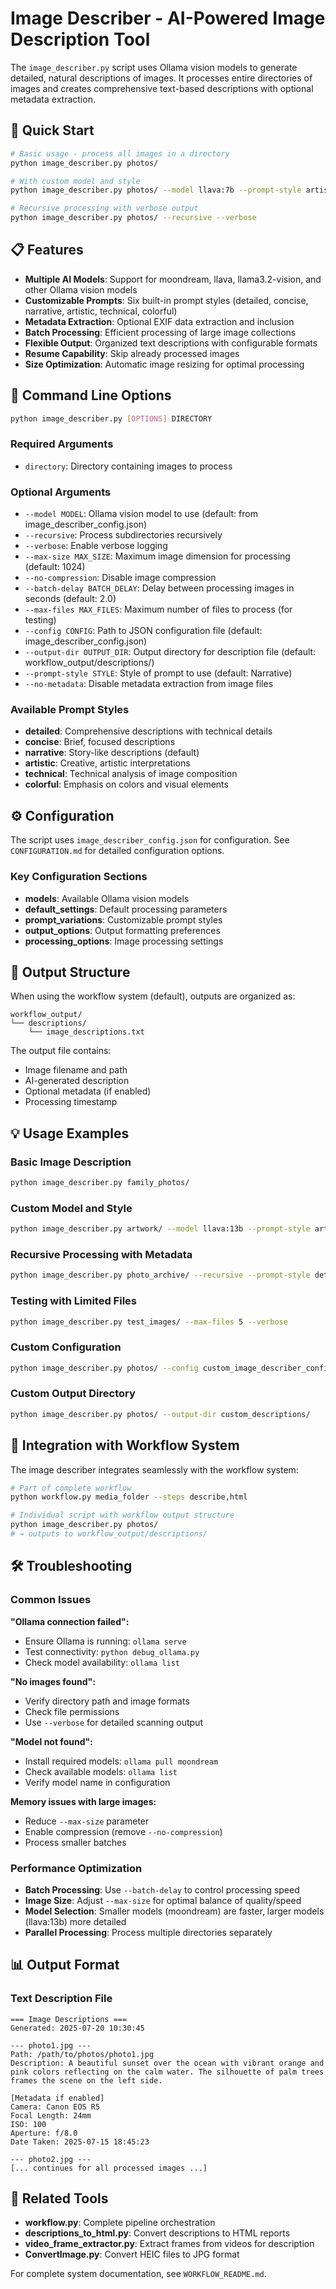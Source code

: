 # Image Describer - AI-Powered Image Description Tool

The `image_describer.py` script uses Ollama vision models to generate detailed, natural descriptions of images. It processes entire directories of images and creates comprehensive text-based descriptions with optional metadata extraction.

## 🚀 Quick Start

```bash
# Basic usage - process all images in a directory
python image_describer.py photos/

# With custom model and style
python image_describer.py photos/ --model llava:7b --prompt-style artistic

# Recursive processing with verbose output
python image_describer.py photos/ --recursive --verbose
```

## 📋 Features

- **Multiple AI Models**: Support for moondream, llava, llama3.2-vision, and other Ollama vision models
- **Customizable Prompts**: Six built-in prompt styles (detailed, concise, narrative, artistic, technical, colorful)
- **Metadata Extraction**: Optional EXIF data extraction and inclusion
- **Batch Processing**: Efficient processing of large image collections
- **Flexible Output**: Organized text descriptions with configurable formats
- **Resume Capability**: Skip already processed images
- **Size Optimization**: Automatic image resizing for optimal processing

## 🎯 Command Line Options

```bash
python image_describer.py [OPTIONS] DIRECTORY
```

### Required Arguments
- `directory`: Directory containing images to process

### Optional Arguments
- `--model MODEL`: Ollama vision model to use (default: from image_describer_config.json)
- `--recursive`: Process subdirectories recursively
- `--verbose`: Enable verbose logging
- `--max-size MAX_SIZE`: Maximum image dimension for processing (default: 1024)
- `--no-compression`: Disable image compression
- `--batch-delay BATCH_DELAY`: Delay between processing images in seconds (default: 2.0)
- `--max-files MAX_FILES`: Maximum number of files to process (for testing)
- `--config CONFIG`: Path to JSON configuration file (default: image_describer_config.json)
- `--output-dir OUTPUT_DIR`: Output directory for description file (default: workflow_output/descriptions/)
- `--prompt-style STYLE`: Style of prompt to use (default: Narrative)
- `--no-metadata`: Disable metadata extraction from image files

### Available Prompt Styles
- **detailed**: Comprehensive descriptions with technical details
- **concise**: Brief, focused descriptions
- **narrative**: Story-like descriptions (default)
- **artistic**: Creative, artistic interpretations
- **technical**: Technical analysis of image composition
- **colorful**: Emphasis on colors and visual elements

## ⚙️ Configuration

The script uses `image_describer_config.json` for configuration. See `CONFIGURATION.md` for detailed configuration options.

### Key Configuration Sections
- **models**: Available Ollama vision models
- **default_settings**: Default processing parameters
- **prompt_variations**: Customizable prompt styles
- **output_options**: Output formatting preferences
- **processing_options**: Image processing settings

## 📁 Output Structure

When using the workflow system (default), outputs are organized as:

```
workflow_output/
└── descriptions/
    └── image_descriptions.txt
```

The output file contains:
- Image filename and path
- AI-generated description
- Optional metadata (if enabled)
- Processing timestamp

## 💡 Usage Examples

### Basic Image Description
```bash
python image_describer.py family_photos/
```

### Custom Model and Style
```bash
python image_describer.py artwork/ --model llava:13b --prompt-style artistic
```

### Recursive Processing with Metadata
```bash
python image_describer.py photo_archive/ --recursive --prompt-style detailed
```

### Testing with Limited Files
```bash
python image_describer.py test_images/ --max-files 5 --verbose
```

### Custom Configuration
```bash
python image_describer.py photos/ --config custom_image_describer_config.json
```

### Custom Output Directory
```bash
python image_describer.py photos/ --output-dir custom_descriptions/
```

## 🔧 Integration with Workflow System

The image describer integrates seamlessly with the workflow system:

```bash
# Part of complete workflow
python workflow.py media_folder --steps describe,html

# Individual script with workflow output structure
python image_describer.py photos/
# → outputs to workflow_output/descriptions/
```

## 🛠️ Troubleshooting

### Common Issues

**"Ollama connection failed":**
- Ensure Ollama is running: `ollama serve`
- Test connectivity: `python debug_ollama.py`
- Check model availability: `ollama list`

**"No images found":**
- Verify directory path and image formats
- Check file permissions
- Use `--verbose` for detailed scanning output

**"Model not found":**
- Install required models: `ollama pull moondream`
- Check available models: `ollama list`
- Verify model name in configuration

**Memory issues with large images:**
- Reduce `--max-size` parameter
- Enable compression (remove `--no-compression`)
- Process smaller batches

### Performance Optimization

- **Batch Processing**: Use `--batch-delay` to control processing speed
- **Image Size**: Adjust `--max-size` for optimal balance of quality/speed
- **Model Selection**: Smaller models (moondream) are faster, larger models (llava:13b) more detailed
- **Parallel Processing**: Process multiple directories separately

## 📊 Output Format

### Text Description File
```
=== Image Descriptions ===
Generated: 2025-07-20 10:30:45

--- photo1.jpg ---
Path: /path/to/photos/photo1.jpg
Description: A beautiful sunset over the ocean with vibrant orange and pink colors reflecting on the calm water. The silhouette of palm trees frames the scene on the left side.

[Metadata if enabled]
Camera: Canon EOS R5
Focal Length: 24mm
ISO: 100
Aperture: f/8.0
Date Taken: 2025-07-15 18:45:23

--- photo2.jpg ---
[... continues for all processed images ...]
```

## 🔗 Related Tools

- **workflow.py**: Complete pipeline orchestration
- **descriptions_to_html.py**: Convert descriptions to HTML reports
- **video_frame_extractor.py**: Extract frames from videos for description
- **ConvertImage.py**: Convert HEIC files to JPG format

For complete system documentation, see `WORKFLOW_README.md`.
